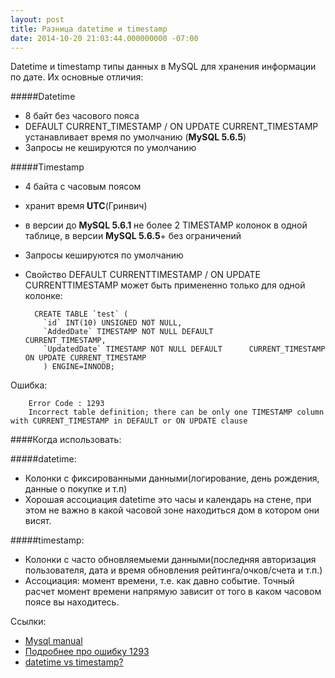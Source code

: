 ```yaml
---
layout: post
title: Разница datetime и timestamp
date: 2014-10-20 21:03:44.000000000 -07:00
---
```

Datetime и timestamp типы данных в MySQL для хранения информации по дате. Их основные отличия:

#####Datetime 

- 8 байт без часового пояса
- DEFAULT CURRENT_TIMESTAMP / ON UPDATE CURRENT_TIMESTAMP устанавливает время по умолчанию (**MySQL 5.6.5**)
- Запросы не кешируются по умолчанию

#####Timestamp

- 4 байта с часовым поясом
- хранит время **UTC**(Гринвич)
- в версии до **MySQL 5.6.1** не более 2 TIMESTAMP колонок в одной таблице, в версии **MySQL 5.6.5**+ без ограничений
- Запросы кешируются по умолчанию
- Свойство DEFAULT CURRENTTIMESTAMP / ON UPDATE CURRENTTIMESTAMP  может быть примененно только для одной колонке:

		CREATE TABLE `test` (
		  `id` INT(10) UNSIGNED NOT NULL,
		  `AddedDate` TIMESTAMP NOT NULL DEFAULT 				CURRENT_TIMESTAMP,
		  `UpdatedDate` TIMESTAMP NOT NULL DEFAULT 		CURRENT_TIMESTAMP ON UPDATE CURRENT_TIMESTAMP
		  ) ENGINE=INNODB;
          
Ошибка:

		Error Code : 1293
		Incorrect table definition; there can be only one TIMESTAMP column with CURRENT_TIMESTAMP in DEFAULT or ON UPDATE clause


####Когда использовать:

#####datetime:
- Колонки с фиксированными данными(логирование, день рождения, данные о покупке и т.п)
- Хорошая ассоциация datetime это часы и календарь на стене, при этом не важно в какой часовой зоне находиться дом в котором они висят.

#####timestamp:
- Колонки с часто обновляемыеми данными(последняя авторизация пользователя, дата и время обновления рейтинга/очков/счета и т.п.)
- Ассоциация: момент времени, т.е. как давно событие. Точный расчет момент времени напрямую зависит от того в каком часовом поясе вы находитесь.

Ссылки:

 - [Mysql manual](http://dev.mysql.com/doc/refman/5.1/en/datetime.html)
 - [Подробнее про ошибку 1293](http://stackoverflow.com/questions/4489548/why-there-can-be-only-one-timestamp-column-with-current-timestamp-in-default-cla)
 - [datetime vs timestamp?](http://stackoverflow.com/questions/409286/datetime-vs-timestamp)
